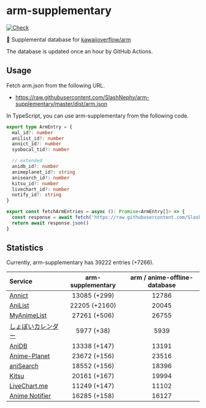 # arm-supplementary

[![Check](https://github.com/SlashNephy/arm-supplementary/actions/workflows/check-node.yml/badge.svg)](https://github.com/SlashNephy/arm-supplementary/actions/workflows/check-node.yml)

💊 Supplemental database for [kawaiioverflow/arm](https://github.com/kawaiioverflow/arm)

The database is updated once an hour by GitHub Actions.

## Usage

Fetch arm.json from the following URL.

- https://raw.githubusercontent.com/SlashNephy/arm-supplementary/master/dist/arm.json

In TypeScript, you can use arm-supplementary from the following code.

```TypeScript
export type ArmEntry = {
  mal_id?: number
  anilist_id?: number
  annict_id?: number
  syobocal_tid?: number

  // extended
  anidb_id?: number
  animeplanet_id?: string
  anisearch_id?: number
  kitsu_id?: number
  livechart_id?: number
  notify_id?: string
}

export const fetchArmEntries = async (): Promise<ArmEntry[]> => {
  const response = await fetch('https://raw.githubusercontent.com/SlashNephy/arm-supplementary/master/dist/arm.json')
  return await response.json()
}
```

## Statistics

Currently, arm-supplementary has 39222 entries (+7266).

| Service                                     | arm-supplementary | arm / anime-offline-database |
| :------------------------------------------ | :---------------: | :--------------------------: |
| [Annict](https://annict.com)                |   13085 (+299)    |            12786             |
| [AniList](https://anilist.co)               |   22205 (+2160)   |            20045             |
| [MyAnimeList](https://myanimelist.net)      |   27261 (+506)    |            26755             |
| [しょぼいカレンダー](https://cal.syoboi.jp) |    5977 (+38)     |             5939             |
| [AniDB](https://anidb.net)                  |   13338 (+147)    |            13191             |
| [Anime-Planet](https://anime-planet.com)    |   23672 (+156)    |            23516             |
| [aniSearch](https://anisearch.com)          |   18552 (+156)    |            18396             |
| [Kitsu](https://kitsu.io)                   |   20161 (+167)    |            19994             |
| [LiveChart.me](https://livechart.me)        |   11249 (+147)    |            11102             |
| [Anime Notifier](https://notify.moe)        |   16285 (+158)    |            16127             |
